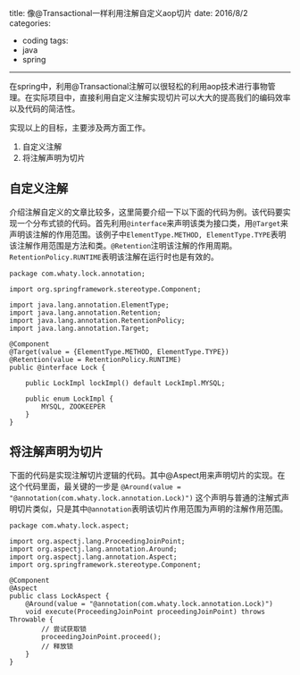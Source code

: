 title: 像@Transactional一样利用注解自定义aop切片
date: 2016/8/2
categories:
- coding
tags:
- java
- spring
---
在spring中，利用@Transactional注解可以很轻松的利用aop技术进行事物管理。在实际项目中，直接利用自定义注解实现切片可以大大的提高我们的编码效率以及代码的简洁性。

实现以上的目标，主要涉及两方面工作。
1. 自定义注解
2. 将注解声明为切片


## 自定义注解

介绍注解自定义的文章比较多，这里简要介绍一下以下面的代码为例。该代码要实现一个分布式锁的代码。首先利用`@interface`来声明该类为接口类，用`@Target`来声明该注解的作用范围。该例子中`ElementType.METHOD, ElementType.TYPE`表明该注解作用范围是方法和类。`@Retention`注明该注解的作用周期。`RetentionPolicy.RUNTIME`表明该注解在运行时也是有效的。

```
package com.whaty.lock.annotation;

import org.springframework.stereotype.Component;

import java.lang.annotation.ElementType;
import java.lang.annotation.Retention;
import java.lang.annotation.RetentionPolicy;
import java.lang.annotation.Target;

@Component
@Target(value = {ElementType.METHOD, ElementType.TYPE})
@Retention(value = RetentionPolicy.RUNTIME)
public @interface Lock {

    public LockImpl lockImpl() default LockImpl.MYSQL;

    public enum LockImpl {
        MYSQL, ZOOKEEPER
    }
}
```

## 将注解声明为切片
下面的代码是实现注解切片逻辑的代码。其中@Aspect用来声明切片的实现。在这个代码里面，最关键的一步是
`@Around(value = "@annotation(com.whaty.lock.annotation.Lock)")`
这个声明与普通的注解式声明切片类似，只是其中`@annotation`表明该切片作用范围为声明的注解作用范围。

```
package com.whaty.lock.aspect;

import org.aspectj.lang.ProceedingJoinPoint;
import org.aspectj.lang.annotation.Around;
import org.aspectj.lang.annotation.Aspect;
import org.springframework.stereotype.Component;

@Component
@Aspect
public class LockAspect {
    @Around(value = "@annotation(com.whaty.lock.annotation.Lock)")
    void execute(ProceedingJoinPoint proceedingJoinPoint) throws Throwable {
        // 尝试获取锁
        proceedingJoinPoint.proceed();
        // 释放锁
    }
}
```